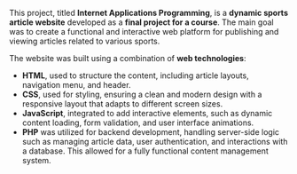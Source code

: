 This project, titled **Internet Applications Programming**, is a **dynamic sports article website** developed as a **final project for a course**. The main goal was to create a functional and interactive web platform for publishing and viewing articles related to various sports.

The website was built using a combination of **web technologies**:
   * **HTML**, used to structure the content, including article layouts, navigation menu, and header.
   * **CSS**, used for styling, ensuring a clean and modern design with a responsive layout that adapts to different screen sizes.
   * **JavaScript**, integrated to add interactive elements, such as dynamic content loading, form validation, and user interface animations.
   * **PHP** was utilized for backend development, handling server-side logic such as managing article data, user authentication, and interactions with a database. This allowed for a fully functional content management      system.
